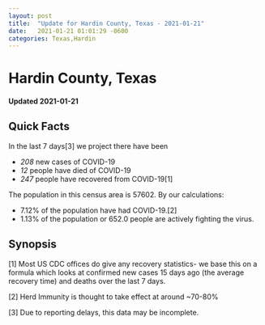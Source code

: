 ```yaml
---
layout: post
title:  "Update for Hardin County, Texas - 2021-01-21"
date:   2021-01-21 01:01:29 -0600
categories: Texas,Hardin
---
```


# Hardin County, Texas
#### Updated 2021-01-21

## Quick Facts

In the last 7 days[3] we project there have been
- *208* new cases of COVID-19
- *12* people have died of COVID-19
- *247* people have recovered from COVID-19[1]

The population in this census area is 57602. By our calculations:
- 7.12% of the population have had COVID-19.[2]
- 1.13% of the population or 652.0 people are actively fighting the virus.

## Synopsis




[1] Most US CDC offices do give any recovery statistics- we base this on a formula which looks at confirmed new cases
15 days ago (the average recovery time) and deaths over the last 7 days.

[2] Herd Immunity is thought to take effect at around ~70-80%

[3] Due to reporting delays, this data may be incomplete.
 
    